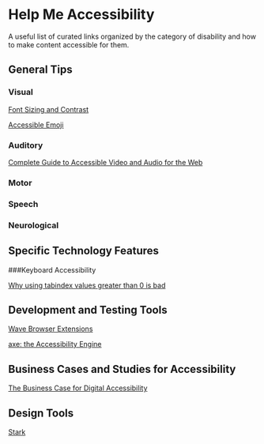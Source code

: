 # Help Me Accessibility
A useful list of curated links organized by the category of disability and how to make content accessible for them.

## General Tips

### Visual

[Font Sizing and Contrast](http://haltersweb.github.io/Accessibility/font-sizing-and-contrast.html)

[Accessible Emoji](https://tink.uk/accessible-emoji/)

### Auditory

[Complete Guide to Accessible Video and Audio for the Web](https://codepen.io/Stefany93/post/complete-guide-to-accessible-video-and-audio-for-the-web)

### Motor

### Speech

### Neurological


## Specific Technology Features

###Keyboard Accessibility

[Why using tabindex values greater than 0 is bad](http://www.karlgroves.com/2018/11/13/why-using-tabindex-values-greater-than-0-is-bad/)




## Development and Testing Tools

[Wave Browser Extensions](https://wave.webaim.org/extension/)

[axe: the Accessibility Engine](https://www.deque.com/axe/)


## Business Cases and Studies for Accessibility

[The Business Case for Digital Accessibility](https://www.w3.org/WAI/business-case/)

## Design Tools
[Stark](http://www.getstark.co/)
